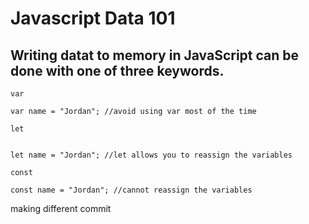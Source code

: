 # Javascript Data 101
## Writing datat to memory in JavaScript can be done with one of three keywords.

`var`
```
var name = "Jordan"; //avoid using var most of the time
```


`let`
```

let name = "Jordan"; //let allows you to reassign the variables

```
`const`
```
const name = "Jordan"; //cannot reassign the variables 

```
making different commit





